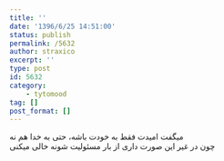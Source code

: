 ```yaml
---
title: ''
date: '1396/6/25 14:51:00'
status: publish
permalink: /5632
author: straxico
excerpt: ''
type: post
id: 5632
category:
    - tytomood
tag: []
post_format: []
---
```

میگفت امیدت فقط به خودت باشه، حتی به خدا هم نه  
چون در غیر این صورت داری از بار مسئولیت شونه خالی میکنی